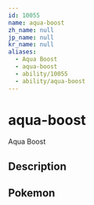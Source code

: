 ```yaml
---
id: 10055
name: aqua-boost
zh_name: null
jp_name: null
kr_name: null
aliases:
  - Aqua Boost
  - aqua-boost
  - ability/10055
  - ability/aqua-boost
---
```

# aqua-boost

Aqua Boost

## Description



## Pokemon



